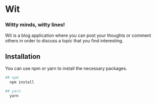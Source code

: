 # Wit

### Witty minds, witty lines!

Wit is a blog application where you can post your thoughts or comment others in order to discuss a topic that you find interesting.

## Installation

You can use npm or yarn to install the necessary packages.

```bash
## npm
  npm install

## yarn
  yarn
```
